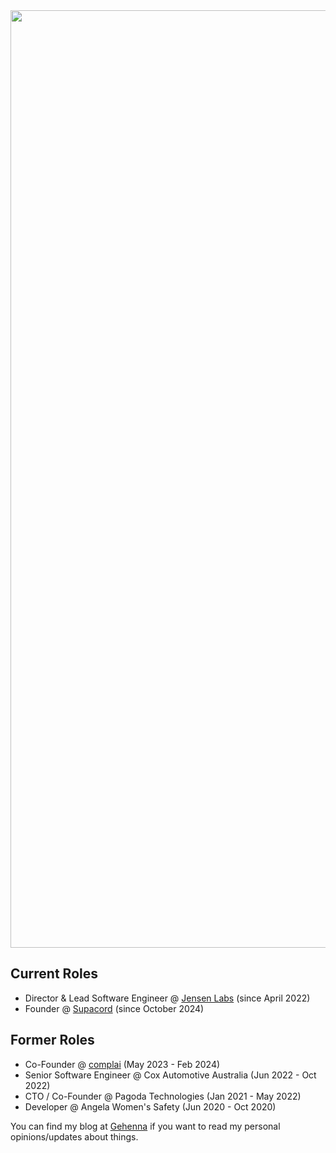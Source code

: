 <img src='https://github.com/Angus-Moore-Dev/Angus-Moore-Dev/assets/99398403/e42bb0c3-6f30-46a3-b188-5a94cf45eec4' width='1500'>

## Current Roles
- Director & Lead Software Engineer @ [Jensen Labs](https://www.jensenlabs.dev) (since April 2022)
- Founder @ [Supacord](https://www.supacord.com) (since October 2024)

## Former Roles
- Co-Founder @ [complai](https://www.complai.com.au) (May 2023 - Feb 2024)
- Senior Software Engineer @ Cox Automotive Australia (Jun 2022 - Oct 2022)
- CTO / Co-Founder @ Pagoda Technologies (Jan 2021 - May 2022)
- Developer @ Angela Women's Safety (Jun 2020 - Oct 2020)


You can find my blog at [Gehenna](https://www.gehenna.app/) if you want to read my personal opinions/updates about things.
